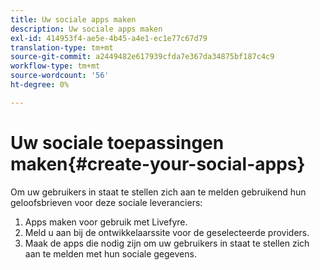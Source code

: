 ```yaml
---
title: Uw sociale apps maken
description: Uw sociale apps maken
exl-id: 414953f4-ae5e-4b45-a4e1-ec1e77c67d79
translation-type: tm+mt
source-git-commit: a2449482e617939cfda7e367da34875bf187c4c9
workflow-type: tm+mt
source-wordcount: '56'
ht-degree: 0%

---
```


# Uw sociale toepassingen maken{#create-your-social-apps}

Om uw gebruikers in staat te stellen zich aan te melden gebruikend hun geloofsbrieven voor deze sociale leveranciers:

1. Apps maken voor gebruik met Livefyre.
1. Meld u aan bij de ontwikkelaarssite voor de geselecteerde providers.
1. Maak de apps die nodig zijn om uw gebruikers in staat te stellen zich aan te melden met hun sociale gegevens.
